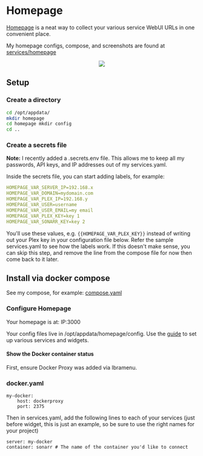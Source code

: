 # Homepage

[Homepage](https://gethomepage.dev/en/installation/) is a neat way to collect your various service WebUI URLs in one convenient place. 

My homepage configs, compose, and screenshots are found at [services/homepage](/Services/homepage)

<p align="center">
  <img src="Services/homepage/1.png?v=2" />
</p>

## Setup

### Create a directory

```bash
cd /opt/appdata/
mkdir homepage
cd homepage mkdir config
cd ..
```

### Create a secrets file

**Note:** I recently added a .secrets.env file. This allows me to keep all my passwords, API keys, and IP addresses out of my services.yaml. 

Inside the secrets file, you can start adding labels, for example:

```yaml
HOMEPAGE_VAR_SERVER_IP=192.168.x
HOMEPAGE_VAR_DOMAIN=mydomain.com
HOMEPAGE_VAR_PLEX_IP=192.168.y
HOMEPAGE_VAR_USER=username
HOMEPAGE_VAR_USER_EMAIL=my email
HOMEPAGE_VAR_PLEX_KEY=key 1
HOMEPAGE_VAR_SONARR_KEY=key 2
```

You'll use these values, e.g. `{{HOMEPAGE_VAR_PLEX_KEY}}` instead of writing out your Plex key in your configuration file below. Refer the sample services.yaml to see how the labels work. If this doesn't make sense, you can skip this step, and remove the line from the compose file for now then come back to it later.

## Install via docker compose

See my compose, for example: [compose.yaml](/Services/homepage/compose.yaml)

### Configure Homepage

Your homepage is at: IP:3000

Your config files live in /opt/appdata/homepage/config. Use the [guide](https://gethomepage.dev/en/configs/services/) to set up various services and widgets.

#### Show the Docker container status

First, ensure Docker Proxy was added via Ibramenu. 

### docker.yaml

```
my-docker:
    host: dockerproxy
    port: 2375
```

Then in services.yaml, add the following lines to each of your services (just before widget, this is just an example, so be sure to use the right names for your project)

```
server: my-docker
container: sonarr # The name of the container you'd like to connect
```

